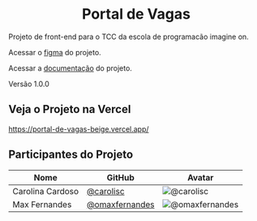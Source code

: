 <h1 align=center>
  Portal de Vagas
</h1>

Projeto de front-end para o TCC da escola de programacão imagine on.

Acessar o [figma](https://www.figma.com/design/jRpLZkUZelhSg0Swor2QpP/Site-de-Vagas?node-id=0-1&t=UtfQNexiaX3snlhL-1) do projeto.

Acessar a [documentação](./app/docs/index.md) do projeto.

Versão 1.0.0

## Veja o Projeto na Vercel

https://portal-de-vagas-beige.vercel.app/

## Participantes do Projeto

| Nome             | GitHub                                             | Avatar                                                          |
| ---------------- | -------------------------------------------------- | --------------------------------------------------------------- |
| Carolina Cardoso | [@carolisc](https://github.com/carolisc)           | ![@carolisc](https://github.com/carolisc.png?size=50)           |
| Max Fernandes    | [@omaxfernandes](https://github.com/omaxfernandes) | ![@omaxfernandes](https://github.com/omaxfernandes.png?size=50) |
